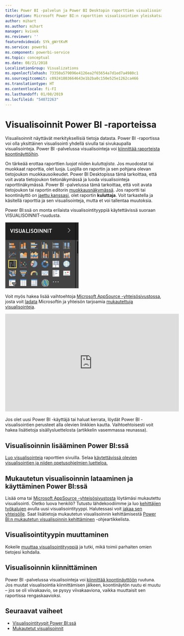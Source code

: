 ```yaml
---
title: Power BI -palvelun ja Power BI Desktopin raporttien visualisointien yleiskatsaus
description: Microsoft Power BI:n raporttien visualisointien yleiskatsaus.
author: mihart
ms.author: mihart
manager: kvivek
ms.reviewer: ''
featuredvideoid: SYk_gWrtKvM
ms.service: powerbi
ms.component: powerbi-service
ms.topic: conceptual
ms.date: 08/21/2018
LocalizationGroup: Visualizations
ms.openlocfilehash: 73350a579096e4126ea2f65654a7d1ed7a4980c1
ms.sourcegitcommit: c09241803664643e1b2ba0c150e525e1262ca466
ms.translationtype: HT
ms.contentlocale: fi-FI
ms.lasthandoff: 01/08/2019
ms.locfileid: "54072263"
---
```

# <a name="visualizations-in-power-bi-reports"></a>Visualisoinnit Power BI -raporteissa

Visualisoinnit näyttävät merkityksellisiä tietoja datasta. Power BI -raportissa voi olla yksittäinen visualisointi yhdellä sivulla tai sivukaupalla visualisointeja. Power BI -palvelussa visualisointeja voi [kiinnittää raporteista koontinäyttöihin](../service-dashboard-pin-tile-from-report.md).

On tärkeää erottaa raporttien *luojat* niiden *kuluttajista*. Jos muodostat tai muokkaat raporttia, olet luoja.  Luojilla on raportin ja sen pohjana olevan tietojoukon muokkausoikeudet. Power BI Desktopissa tämä tarkoittaa, että voit avata tietojoukon tietonäkymässä ja luoda visualisointeja raporttinäkymässä. Power BI -palvelussa tämä tarkoittaa, että voit avata tietojoukon tai raportin editorin [muokkausnäkymässä](../consumer/end-user-reading-view.md). Jos raportti tai koontinäyttö on [jaettu kanssasi](../consumer/end-user-shared-with-me.md), olet raportin **kuluttaja**. Voit tarkastella ja käsitellä raporttia ja sen visualisointeja, mutta et voi tallentaa muutoksia.

Power BI:ssä on monta erilaista visualisointityyppiä käytettävissä suoraan VISUALISOINNIT-ruudusta.

![](media/power-bi-report-visualizations/power-bi-templates.png)

Voit myös hakea lisää vaihtoehtoja [Microsoft AppSource -yhteisösivustossa](https://appsource.microsoft.com), josta voit [ladata](https://appsource.microsoft.com/marketplace/apps?page=1&product=power-bi-visuals) Microsoftin ja yhteisön tarjoamia [mukautettuja visualisointeja](../developer/custom-visual-develop-tutorial.md).

<iframe width="560" height="315" src="https://www.youtube.com/embed/SYk_gWrtKvM?list=PL1N57mwBHtN0JFoKSR0n-tBkUJHeMP2cP" frameborder="0" allowfullscreen></iframe>


  Jos olet uusi Power BI -käyttäjä tai haluat kerrata, löydät Power BI -visualisointien perusteet alla olevien linkkien kautta.  Vaihtoehtoisesti voit hakea lisätietoja sisällysluettelosta (artikkelin vasemmassa reunassa).

## <a name="add-a-visualization-in-power-bi"></a>Visualisoinnin lisääminen Power BI:ssä

[Luo visualisointeja](power-bi-report-add-visualizations-i.md) raporttien sivuilla. Selaa [käytettävissä olevien visualisointien ja niiden opetusohjelmien luetteloa.](power-bi-visualization-types-for-reports-and-q-and-a.md) 

## <a name="upload-a-custom-visualization-and-use-it-in-power-bi"></a>Mukautetun visualisoinnin lataaminen ja käyttäminen Power BI:ssä

Lisää oma tai [Microsoft AppSource -yhteisösivustosta](https://appsource.microsoft.com/marketplace/apps?product=power-bi-visuals) löytämäsi mukautettu visualisointi. Oletko luova henkilö? Tutustu lähdekoodiimme ja luo [kehittäjien työkalujen](../developer/custom-visual-develop-tutorial.md) avulla uusi visualisointityyppi. Halutessasi voit [jakaa sen yhteisölle](../developer/office-store.md). Saat lisätietoja mukautetun visualisoinnin kehittämisestä [Power BI:n mukautetun visualisoinnin kehittäminen](../developer/custom-visual-develop-tutorial.md) -ohjeartikkelista.

## <a name="change-the-visualization-type"></a>Visualisointityypin muuttaminen

Kokeile [muuttaa visualisointityyppiä](power-bi-report-change-visualization-type.md) ja tutki, mikä toimii parhaiten omien tietojesi kohdalla.

## <a name="pin-the-visualization"></a>Visualisoinnin kiinnittäminen

Power BI -palvelussa visualisointeja voi [kiinnittää koontinäyttöön](../service-dashboard-pin-tile-from-report.md) ruutuna. Jos muutat visualisointia kiinnittämisen jälkeen, koontinäytön ruutu ei muutu – jos se oli viivakaavio, se pysyy viivakaaviona, vaikka muuttaisit sen raportissa rengaskaavioksi.

## <a name="next-steps"></a>Seuraavat vaiheet

* [Visualisointityypit Power BI:ssä](power-bi-visualization-types-for-reports-and-q-and-a.md)
* [Mukautetut visualisoinnit](../power-bi-custom-visuals.md)